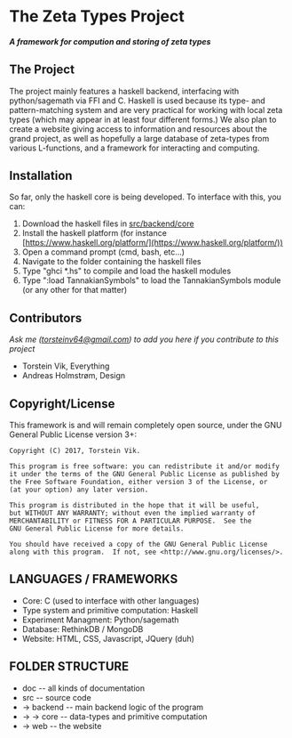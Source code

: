 # The Zeta Types Project
#### _A framework for compution and storing of zeta types_

## The Project

The project mainly features a haskell backend, interfacing with python/sagemath via FFI and C. Haskell is used because its type- and pattern-matching system and are very practical for working with local zeta types (which may appear in at least four different forms.) We also plan to create a website giving access to information and resources about the grand project, as well as hopefully a large database of zeta-types from various L-functions, and a framework for interacting and computing.

## Installation

So far, only the haskell core is being developed. To interface with this, you can:
 1. Download the haskell files in [src/backend/core](https://github.com/torstein-vik/zeta-types/tree/master/src/backend/core)
 2. Install the haskell platform (for instance [https://www.haskell.org/platform/](https://www.haskell.org/platform/))
 3. Open a command prompt (cmd, bash, etc...)
 4. Navigate to the folder containing the haskell files
 5. Type "ghci *.hs" to compile and load the haskell modules
 6. Type ":load TannakianSymbols" to load the TannakianSymbols module (or any other for that matter) 

## Contributors
_Ask me ([torsteinv64@gmail.com](torsteinv64@gmail.com)) to add you here if you contribute to this project_
* Torstein Vik, Everything
* Andreas Holmstrøm, Design

## Copyright/License

This framework is and will remain completely open source, under the GNU General Public License version 3+:

    Copyright (C) 2017, Torstein Vik.

    This program is free software: you can redistribute it and/or modify
    it under the terms of the GNU General Public License as published by
    the Free Software Foundation, either version 3 of the License, or
    (at your option) any later version.

    This program is distributed in the hope that it will be useful,
    but WITHOUT ANY WARRANTY; without even the implied warranty of
    MERCHANTABILITY or FITNESS FOR A PARTICULAR PURPOSE.  See the
    GNU General Public License for more details.

    You should have received a copy of the GNU General Public License
    along with this program.  If not, see <http://www.gnu.org/licenses/>.
    
## LANGUAGES / FRAMEWORKS

* Core: C (used to interface with other languages)
* Type system and primitive computation: Haskell
* Experiment Managment: Python/sagemath
* Database: RethinkDB / MongoDB
* Website: HTML, CSS, Javascript, JQuery (duh)

## FOLDER STRUCTURE

* doc -- all kinds of documentation
* src -- source code
* -> backend -- main backend logic of the program
* -> -> core -- data-types and primitive computation
* -> web -- the website
